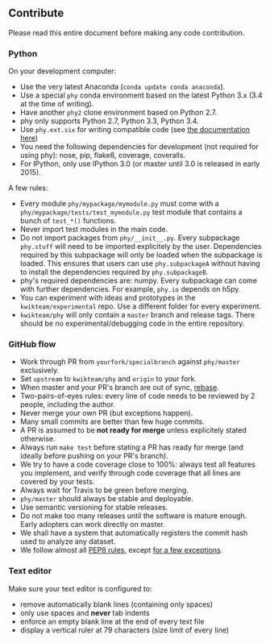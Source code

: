 ## Contribute

Please read this entire document before making any code contribution.

### Python

On your development computer:

* Use the very latest Anaconda (`conda update conda anaconda`).
* Use a special `phy` conda environment based on the latest Python 3.x (3.4 at the time of writing).
* Have another `phy2` clone environment based on Python 2.7.
* phy only supports Python 2.7, Python 3.3, Python 3.4.
* Use `phy.ext.six` for writing compatible code (see [the documentation here](http://pythonhosted.org/six/))
* You need the following dependencies for development (not required for using phy): nose, pip, flake8, coverage, coveralls.
* For IPython, only use IPython 3.0 (or master until 3.0 is released in early 2015).

A few rules:

* Every module `phy/mypackage/mymodule.py` must come with a `phy/mypackage/tests/test_mymodule.py` test module that contains a bunch of `test_*()` functions.
* Never import test modules in the main code.
* Do not import packages from `phy/__init__.py`. Every subpackage `phy.stuff` will need to be imported explicitely by the user. Dependencies required by this subpackage will only be loaded when the subpackage is loaded. This ensures that users can use `phy.subpackageA` without having to install the dependencies required by `phy.subpackageB`.
* phy's required dependencies are: numpy. Every subpackage can come with further dependencies. For example, `phy.io` depends on h5py.
* You can experiment with ideas and prototypes in the `kwikteam/experimental` repo. Use a different folder for every experiment.
* `kwikteam/phy` will only contain a `master` branch and release tags. There should be no experimental/debugging code in the entire repository.


### GitHub flow

* Work through PR from `yourfork/specialbranch` against `phy/master` exclusively.
* Set `upstream` to `kwikteam/phy` and `origin` to your fork.
* When master and your PR's branch are out of sync, [rebase](https://groups.google.com/forum/#!msg/vispy-dev/q-UNjxburGA/wYNkZRXiySwJ).
* Two-pairs-of-eyes rules: every line of code needs to be reviewed by 2 people, including the author.
* Never merge your own PR (but exceptions happen).
* Many small commits are better than few huge commits.
* A PR is assumed to be **not ready for merge** unless explicitely stated otherwise.
* Always run `make test` before stating a PR has ready for merge (and ideally before pushing on your PR's branch).
* We try to have a code coverage close to 100%: always test all features you implement, and verify through code coverage that all lines are covered by your tests.
* Always wait for Travis to be green before merging.
* `phy/master` should always be stable and deployable.
* Use semantic versioning for stable releases.
* Do not make too many releases until the software is mature enough. Early adopters can work directly on master.
* We shall have a system that automatically registers the commit hash used to analyze any dataset.
* We follow almost all [PEP8 rules](https://www.python.org/dev/peps/pep-0008/), except [for a few exceptions](https://github.com/kwikteam/phy/blob/master/Makefile#L24).


### Text editor

Make sure your text editor is configured to:

* remove automatically blank lines (containing only spaces)
* only use spaces and **never** tab indents
* enforce an empty blank line at the end of every text file
* display a vertical ruler at 79 characters (size limit of every line)
